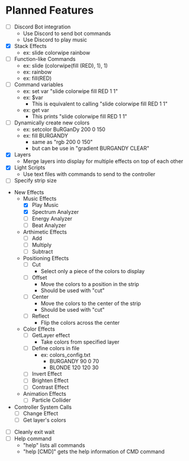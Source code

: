 # Planned Features

- [ ] Discord Bot integration
  - Use Discord to send bot commands
  - Use Discord to play music
- [X] Stack Effects
  - ex: slide colorwipe rainbow
- [ ] Function-like Commands
  - ex: slide (colorwipe(fill (RED), 1), 1)
  - ex: rainbow
  - ex: fill(RED)
- [ ] Command variables
  - ex: set var "slide colorwipe fill RED 1 1"
  - ex: $var
    - This is equivalent to calling "slide colorwipe fill RED 1 1"
  - ex: get var
    - This prints "slide colorwipe fill RED 1 1"
- [ ] Dynamically create new colors
  - ex: setcolor BuRGanDy 200 0 150
  - ex: fill BURGANDY
    - same as "rgb 200 0 150"
    - but can be use in "gradient BURGANDY CLEAR"
- [X] Layers
  - Merge layers into display for multiple effects on top of each other
- [X] Light Scripts
  - Use text files with commands to send to the controller
- [ ] Specify strip size
- New Effects
  - Music Effects
    - [X] Play Music
    - [X] Spectrum Analyzer
    - [ ] Energy Analyzer
    - [ ] Beat Analyzer
  - Arthimetic Effects
    - [ ] Add
    - [ ] Multiply
    - [ ] Subtract
  - Positioning Effects
    - [ ] Cut
      - Select only a piece of the colors to display
    - [ ] Offset
      - Move the colors to a position in the strip
      - Should be used with "cut"
    - [ ] Center
      - Move the colors to the center of the strip
      - Should be used with "cut"
    - [ ] Reflect
      - Flip the colors across the center
  - Color Effects
    - [ ] GetLayer effect
      - Take colors from specified layer
    - [ ] Define colors in file
      - ex: colors_config.txt
        - BURGANDY 90 0 70
        - BLONDE 120 120 30
    - [ ] Invert Effect
    - [ ] Brighten Effect
    - [ ] Contrast Effect
  - Animation Effects
    - [ ] Particle Collider
- Controller System Calls
  - [ ] Change Effect
  - [ ] Get layer's colors
- [ ] Cleanly exit wait
- [ ] Help command
  - "help" lists all commands
  - "help [CMD]" gets the help information of CMD command